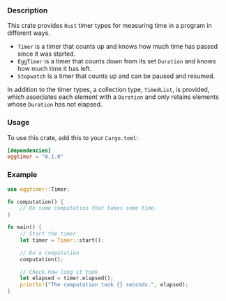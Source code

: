 ### Description

This crate provides `Rust` timer types for measuring time in a program in different ways.
- `Timer` is a timer that counts up and knows how much time has passed since it was started.
- `EggTimer` is a timer that counts down from its set `Duration` and knows how much time it has left.
- `Stopwatch` is a timer that counts up and can be paused and resumed.

In addition to the timer types, a collection type, `TimedList`, is provided,
which associates each element with a `Duration` and only retains elements whose `Duration` has not elapsed.

### Usage

To use this crate, add this to your `Cargo.toml`:

```toml
[dependencies]
eggtimer = "0.1.0"
```

### Example

```rust
use eggtimer::Timer;

fn computation() {
    // Do some computation that takes some time.
}

fn main() {
    // Start the timer
    let timer = Timer::start();

    // Do a computation
    computation();

    // Check how long it took
    let elapsed = timer.elapsed();
    println!("The computation took {} seconds.", elapsed);
}
```

